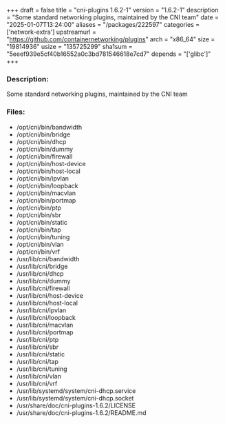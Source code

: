 +++
draft = false
title = "cni-plugins 1.6.2-1"
version = "1.6.2-1"
description = "Some standard networking plugins, maintained by the CNI team"
date = "2025-01-07T13:24:00"
aliases = "/packages/222597"
categories = ['network-extra']
upstreamurl = "https://github.com/containernetworking/plugins"
arch = "x86_64"
size = "19814936"
usize = "135725299"
sha1sum = "5eeef939e5cf40b16552a0c3bd781546618e7cd7"
depends = "['glibc']"
+++
### Description: 
Some standard networking plugins, maintained by the CNI team

### Files: 
* /opt/cni/bin/bandwidth
* /opt/cni/bin/bridge
* /opt/cni/bin/dhcp
* /opt/cni/bin/dummy
* /opt/cni/bin/firewall
* /opt/cni/bin/host-device
* /opt/cni/bin/host-local
* /opt/cni/bin/ipvlan
* /opt/cni/bin/loopback
* /opt/cni/bin/macvlan
* /opt/cni/bin/portmap
* /opt/cni/bin/ptp
* /opt/cni/bin/sbr
* /opt/cni/bin/static
* /opt/cni/bin/tap
* /opt/cni/bin/tuning
* /opt/cni/bin/vlan
* /opt/cni/bin/vrf
* /usr/lib/cni/bandwidth
* /usr/lib/cni/bridge
* /usr/lib/cni/dhcp
* /usr/lib/cni/dummy
* /usr/lib/cni/firewall
* /usr/lib/cni/host-device
* /usr/lib/cni/host-local
* /usr/lib/cni/ipvlan
* /usr/lib/cni/loopback
* /usr/lib/cni/macvlan
* /usr/lib/cni/portmap
* /usr/lib/cni/ptp
* /usr/lib/cni/sbr
* /usr/lib/cni/static
* /usr/lib/cni/tap
* /usr/lib/cni/tuning
* /usr/lib/cni/vlan
* /usr/lib/cni/vrf
* /usr/lib/systemd/system/cni-dhcp.service
* /usr/lib/systemd/system/cni-dhcp.socket
* /usr/share/doc/cni-plugins-1.6.2/LICENSE
* /usr/share/doc/cni-plugins-1.6.2/README.md
